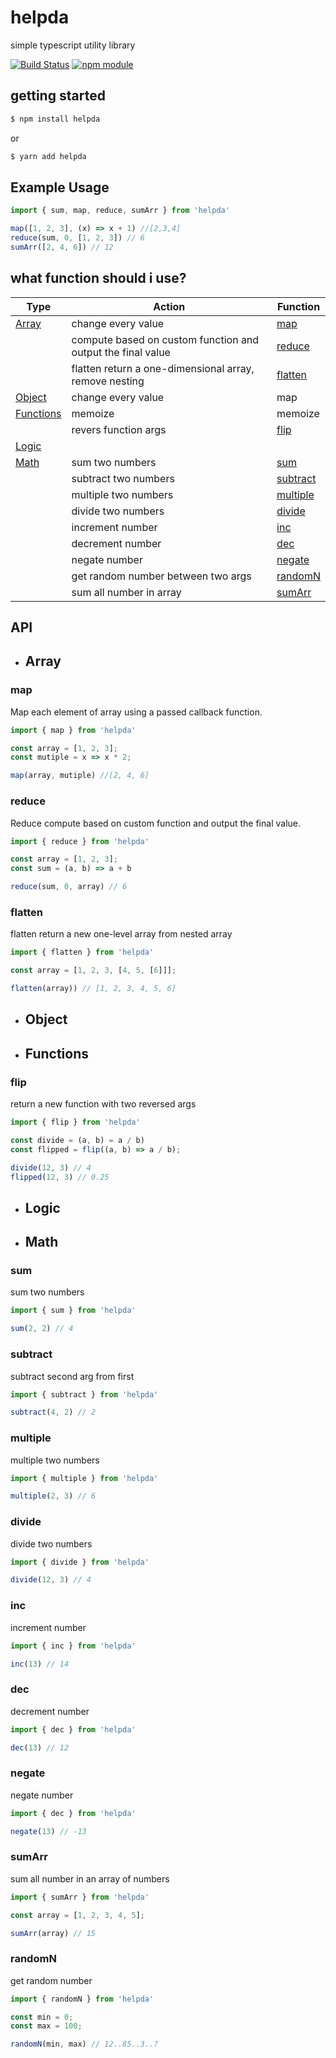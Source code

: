 # helpda

simple typescript utility library

[![Build Status](https://travis-ci.org/canmeepo/helpda.svg?branch=master)](https://travis-ci.org/canmeepo/helpda)
[![npm module](https://badge.fury.io/js/helpda.svg)](https://www.npmjs.org/package/helpda)

## getting started

```bash
$ npm install helpda
```
or
```bash
$ yarn add helpda
```

## Example Usage

```js
import { sum, map, reduce, sumArr } from 'helpda'

map([1, 2, 3], (x) => x + 1) //[2,3,4]
reduce(sum, 0, [1, 2, 3]) // 6
sumArr([2, 4, 6]) // 12
```

## what function should i use?

| Type | Action | Function
| --- | --- | --- |
| [Array](#Array) | change every value | [map](#map)
|  | compute based on custom function and output the final value | [reduce](#reduce)
|  | flatten return a one-dimensional array, remove nesting | [flatten](#flatten)
| [Object](#Object) | change every value | map
| [Functions](#Functions) | memoize | memoize
|  | revers function args | [flip](#flip)
| [Logic](#Logic) | | 
| [Math](#Math) | sum two numbers | [sum](#sum)
|  | subtract two numbers | [subtract](#subtract)
|  | multiple two numbers | [multiple](#multiple)
|  | divide two numbers | [divide](#divide)
|  | increment number | [inc](#inc)
|  | decrement number | [dec](#dec)
|  | negate number | [negate](#negate)
|  | get random number between two args | [randomN](#randomN)
|  | sum all number in array | [sumArr](#sumArr)

## API

- ## Array

### map

Map each element of array using a passed callback function.

```js
import { map } from 'helpda'

const array = [1, 2, 3];
const mutiple = x => x * 2;

map(array, mutiple) //[2, 4, 6]

```

### reduce

Reduce compute based on custom function and output the final value.

```js
import { reduce } from 'helpda'

const array = [1, 2, 3];
const sum = (a, b) => a + b

reduce(sum, 0, array) // 6

```

### flatten

flatten return a new one-level array from nested array

```js
import { flatten } from 'helpda'

const array = [1, 2, 3, [4, 5, [6]]];

flatten(array)) // [1, 2, 3, 4, 5, 6]

```

- ## Object

- ## Functions

### flip

return a new function with two reversed args

```js
import { flip } from 'helpda'

const divide = (a, b) = a / b)
const flipped = flip((a, b) => a / b);

divide(12, 3) // 4
flipped(12, 3) // 0.25

```

- ## Logic

- ## Math

### sum 

sum two numbers

```js
import { sum } from 'helpda'

sum(2, 2) // 4
```

### subtract

subtract second arg from first

```js
import { subtract } from 'helpda'

subtract(4, 2) // 2
```

### multiple

multiple two numbers

```js
import { multiple } from 'helpda'

multiple(2, 3) // 6
```

### divide

divide two numbers

```js
import { divide } from 'helpda'

divide(12, 3) // 4
```

### inc

increment number

```js
import { inc } from 'helpda'

inc(13) // 14
```

### dec

decrement number

```js
import { dec } from 'helpda'

dec(13) // 12
```

### negate

negate number

```js
import { dec } from 'helpda'

negate(13) // -13
```

### sumArr

sum all number in an array of numbers

```js
import { sumArr } from 'helpda'

const array = [1, 2, 3, 4, 5];

sumArr(array) // 15
```


### randomN

get random number

```js
import { randomN } from 'helpda'

const min = 0;
const max = 100;

randomN(min, max) // 12..85..3..?
```



